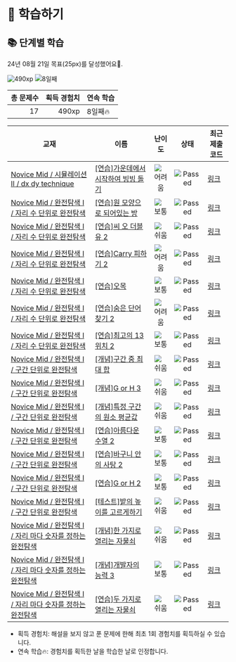 # 📖 학습하기

## 📚 단계별 학습
24년 08월 21일 목표(25px)를 달성했어요🥳.

![490xp](https://img.shields.io/badge/EXP-490xp-%235cb85c.svg?for-the-badge)
![8일째](https://img.shields.io/badge/연속학습-8일째-%23E34F26.svg?for-the-badge)

|총 문제수|획득 경험치|연속 학습|
|---:|---:|---|
17|490xp|8일째🔥|

|교재|이름|난이도|상태|최근 제출 코드|
|---|---|:---:|:---:|---|
|[Novice Mid / 시뮬레이션 II / dx dy technique](https://www.codetree.ai/missions?missionId=5)|[[연습]가운데에서 시작하여 빙빙 돌기](https://www.codetree.ai/missions/5/problems/snail-start-from-center)|![어려움][hard]|![Passed][passed]|[링크](https://github.com/Brylimo/codetree-TILs/blob/main/240821/%EA%B0%80%EC%9A%B4%EB%8D%B0%EC%97%90%EC%84%9C%20%EC%8B%9C%EC%9E%91%ED%95%98%EC%97%AC%20%EB%B9%99%EB%B9%99%20%EB%8F%8C%EA%B8%B0/snail-start-from-center.py)|
|[Novice Mid / 완전탐색 I / 자리 수 단위로 완전탐색](https://www.codetree.ai/missions?missionId=5)|[[연습]원 모양으로 되어있는 방](https://www.codetree.ai/missions/5/problems/a-room-in-a-circle)|![보통][medium]|![Passed][passed]|[링크](https://github.com/Brylimo/codetree-TILs/blob/main/240821/%EC%9B%90%20%EB%AA%A8%EC%96%91%EC%9C%BC%EB%A1%9C%20%EB%90%98%EC%96%B4%EC%9E%88%EB%8A%94%20%EB%B0%A9/a-room-in-a-circle.py)|
|[Novice Mid / 완전탐색 I / 자리 수 단위로 완전탐색](https://www.codetree.ai/missions?missionId=5)|[[연습]씨 오 더블유 2](https://www.codetree.ai/missions/5/problems/c-o-w-2)|![쉬움][easy]|![Passed][passed]|[링크](https://github.com/Brylimo/codetree-TILs/blob/main/240821/%EC%94%A8%20%EC%98%A4%20%EB%8D%94%EB%B8%94%EC%9C%A0%202/c-o-w-2.py)|
|[Novice Mid / 완전탐색 I / 자리 수 단위로 완전탐색](https://www.codetree.ai/missions?missionId=5)|[[연습]Carry 피하기 2](https://www.codetree.ai/missions/5/problems/escaping-carry-2)|![어려움][hard]|![Passed][passed]|[링크](https://github.com/Brylimo/codetree-TILs/blob/main/240821/Carry%20%ED%94%BC%ED%95%98%EA%B8%B0%202/escaping-carry-2.py)|
|[Novice Mid / 완전탐색 I / 자리 수 단위로 완전탐색](https://www.codetree.ai/missions?missionId=5)|[[연습]오목](https://www.codetree.ai/missions/5/problems/O-mok)|![보통][medium]|![Passed][passed]|[링크](https://github.com/Brylimo/codetree-TILs/blob/main/240821/%EC%98%A4%EB%AA%A9/O-mok.py)|
|[Novice Mid / 완전탐색 I / 자리 수 단위로 완전탐색](https://www.codetree.ai/missions?missionId=5)|[[연습]숨은 단어 찾기 2](https://www.codetree.ai/missions/5/problems/find-hidden-words-2)|![어려움][hard]|![Passed][passed]|[링크](https://github.com/Brylimo/codetree-TILs/blob/main/240821/%EC%88%A8%EC%9D%80%20%EB%8B%A8%EC%96%B4%20%EC%B0%BE%EA%B8%B0%202/find-hidden-words-2.py)|
|[Novice Mid / 완전탐색 I / 자리 수 단위로 완전탐색](https://www.codetree.ai/missions?missionId=5)|[[연습]최고의 13위치 2](https://www.codetree.ai/missions/5/problems/best-place-of-13-2)|![보통][medium]|![Passed][passed]|[링크](https://github.com/Brylimo/codetree-TILs/blob/main/240821/%EC%B5%9C%EA%B3%A0%EC%9D%98%2013%EC%9C%84%EC%B9%98%202/best-place-of-13-2.py)|
|[Novice Mid / 완전탐색 I / 구간 단위로 완전탐색](https://www.codetree.ai/missions?missionId=5)|[[개념]구간 중 최대 합](https://www.codetree.ai/missions/5/problems/max-sum-of-subarray)|![쉬움][easy]|![Passed][passed]|[링크](https://github.com/Brylimo/codetree-TILs/blob/main/240821/%EA%B5%AC%EA%B0%84%20%EC%A4%91%20%EC%B5%9C%EB%8C%80%20%ED%95%A9/max-sum-of-subarray.py)|
|[Novice Mid / 완전탐색 I / 구간 단위로 완전탐색](https://www.codetree.ai/missions?missionId=5)|[[개념]G or H 3](https://www.codetree.ai/missions/5/problems/G-or-H-3)|![쉬움][easy]|![Passed][passed]|[링크](https://github.com/Brylimo/codetree-TILs/blob/main/240821/G%20or%20H%203/G-or-H-3.py)|
|[Novice Mid / 완전탐색 I / 구간 단위로 완전탐색](https://www.codetree.ai/missions?missionId=5)|[[개념]특정 구간의 원소 평균값](https://www.codetree.ai/missions/5/problems/elemental-mean-value-for-a-particular-interval)|![쉬움][easy]|![Passed][passed]|[링크](https://github.com/Brylimo/codetree-TILs/blob/main/240821/%ED%8A%B9%EC%A0%95%20%EA%B5%AC%EA%B0%84%EC%9D%98%20%EC%9B%90%EC%86%8C%20%ED%8F%89%EA%B7%A0%EA%B0%92/elemental-mean-value-for-a-particular-interval.py)|
|[Novice Mid / 완전탐색 I / 구간 단위로 완전탐색](https://www.codetree.ai/missions?missionId=5)|[[연습]아름다운 수열 2](https://www.codetree.ai/missions/5/problems/beautiful-sequence-2)|![보통][medium]|![Passed][passed]|[링크](https://github.com/Brylimo/codetree-TILs/blob/main/240821/%EC%95%84%EB%A6%84%EB%8B%A4%EC%9A%B4%20%EC%88%98%EC%97%B4%202/beautiful-sequence-2.py)|
|[Novice Mid / 완전탐색 I / 구간 단위로 완전탐색](https://www.codetree.ai/missions?missionId=5)|[[연습]바구니 안의 사탕 2](https://www.codetree.ai/missions/5/problems/candy-in-the-basket-2)|![보통][medium]|![Passed][passed]|[링크](https://github.com/Brylimo/codetree-TILs/blob/main/240821/%EB%B0%94%EA%B5%AC%EB%8B%88%20%EC%95%88%EC%9D%98%20%EC%82%AC%ED%83%95%202/candy-in-the-basket-2.py)|
|[Novice Mid / 완전탐색 I / 구간 단위로 완전탐색](https://www.codetree.ai/missions?missionId=5)|[[연습]G or H 2](https://www.codetree.ai/missions/5/problems/G-or-H-2)|![보통][medium]|![Passed][passed]|[링크](https://github.com/Brylimo/codetree-TILs/blob/main/240821/G%20or%20H%202/G-or-H-2.py)|
|[Novice Mid / 완전탐색 I / 구간 단위로 완전탐색](https://www.codetree.ai/missions?missionId=5)|[[테스트]밭의 높이를 고르게하기](https://www.codetree.ai/missions/5/problems/equalizing-the-height-of-the-field)|![쉬움][easy]|![Passed][passed]|[링크](https://github.com/Brylimo/codetree-TILs/blob/main/240821/%EB%B0%AD%EC%9D%98%20%EB%86%92%EC%9D%B4%EB%A5%BC%20%EA%B3%A0%EB%A5%B4%EA%B2%8C%ED%95%98%EA%B8%B0/equalizing-the-height-of-the-field.py)|
|[Novice Mid / 완전탐색 I / 자리 마다 숫자를 정하는 완전탐색](https://www.codetree.ai/missions?missionId=5)|[[개념]한 가지로 열리는 자물쇠](https://www.codetree.ai/missions/5/problems/one-way-lock)|![쉬움][easy]|![Passed][passed]|[링크](https://github.com/Brylimo/codetree-TILs/blob/main/240821/%ED%95%9C%20%EA%B0%80%EC%A7%80%EB%A1%9C%20%EC%97%B4%EB%A6%AC%EB%8A%94%20%EC%9E%90%EB%AC%BC%EC%87%A0/one-way-lock.py)|
|[Novice Mid / 완전탐색 I / 자리 마다 숫자를 정하는 완전탐색](https://www.codetree.ai/missions?missionId=5)|[[개념]개발자의 능력 3](https://www.codetree.ai/missions/5/problems/ability-of-developer-3)|![보통][medium]|![Passed][passed]|[링크](https://github.com/Brylimo/codetree-TILs/blob/main/240821/%EA%B0%9C%EB%B0%9C%EC%9E%90%EC%9D%98%20%EB%8A%A5%EB%A0%A5%203/ability-of-developer-3.py)|
|[Novice Mid / 완전탐색 I / 자리 마다 숫자를 정하는 완전탐색](https://www.codetree.ai/missions?missionId=5)|[[연습]두 가지로 열리는 자물쇠](https://www.codetree.ai/missions/5/problems/a-two-way-lock)|![쉬움][easy]|![Passed][passed]|[링크](https://github.com/Brylimo/codetree-TILs/blob/main/240821/%EB%91%90%20%EA%B0%80%EC%A7%80%EB%A1%9C%20%EC%97%B4%EB%A6%AC%EB%8A%94%20%EC%9E%90%EB%AC%BC%EC%87%A0/a-two-way-lock.py)|


* 획득 경험치: 해설을 보지 않고 푼 문제에 한해 최초 1회 경험치를 획득하실 수 있습니다.
* 연속 학습🔥: 경험치를 획득한 날을 학습한 날로 인정합니다.










[b5]: https://img.shields.io/badge/Bronze_5-%235D3E31.svg
[b4]: https://img.shields.io/badge/Bronze_4-%235D3E31.svg
[b3]: https://img.shields.io/badge/Bronze_3-%235D3E31.svg
[b2]: https://img.shields.io/badge/Bronze_2-%235D3E31.svg
[b1]: https://img.shields.io/badge/Bronze_1-%235D3E31.svg
[s5]: https://img.shields.io/badge/Silver_5-%23394960.svg
[s4]: https://img.shields.io/badge/Silver_4-%23394960.svg
[s3]: https://img.shields.io/badge/Silver_3-%23394960.svg
[s2]: https://img.shields.io/badge/Silver_2-%23394960.svg
[s1]: https://img.shields.io/badge/Silver_1-%23394960.svg
[g5]: https://img.shields.io/badge/Gold_5-%23FFC433.svg
[g4]: https://img.shields.io/badge/Gold_4-%23FFC433.svg
[g3]: https://img.shields.io/badge/Gold_3-%23FFC433.svg
[g2]: https://img.shields.io/badge/Gold_2-%23FFC433.svg
[g1]: https://img.shields.io/badge/Gold_1-%23FFC433.svg
[p5]: https://img.shields.io/badge/Platinum_5-%2376DDD8.svg
[p4]: https://img.shields.io/badge/Platinum_4-%2376DDD8.svg
[p3]: https://img.shields.io/badge/Platinum_3-%2376DDD8.svg
[p2]: https://img.shields.io/badge/Platinum_2-%2376DDD8.svg
[p1]: https://img.shields.io/badge/Platinum_1-%2376DDD8.svg
[passed]: https://img.shields.io/badge/Passed-%23009D27.svg
[failed]: https://img.shields.io/badge/Failed-%23D24D57.svg
[easy]: https://img.shields.io/badge/쉬움-%235cb85c.svg?for-the-badge
[medium]: https://img.shields.io/badge/보통-%23FFC433.svg?for-the-badge
[hard]: https://img.shields.io/badge/어려움-%23D24D57.svg?for-the-badge